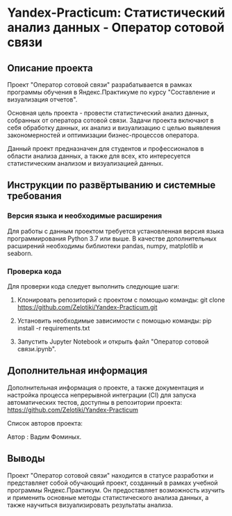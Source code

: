 # Yandex-Practicum: Статистический анализ данных - Оператор сотовой связи

## Описание проекта

Проект "Оператор сотовой связи" разрабатывается в рамках программы обучения в Яндекс.Практикуме по курсу "Составление и визуализация отчетов". 

Основная цель проекта - провести статистический анализ данных, собранных от оператора сотовой связи. Задачи проекта включают в себя обработку данных, их анализ и визуализацию с целью выявления закономерностей и оптимизации бизнес-процессов оператора.

Данный проект предназначен для студентов и профессионалов в области анализа данных, а также для всех, кто интересуется статистическим анализом и визуализацией данных.

## Инструкции по развёртыванию и системные требования

### Версия языка и необходимые расширения

Для работы с данным проектом требуется установленная версия языка программирования Python 3.7 или выше. В качестве дополнительных расширений необходимы библиотеки pandas, numpy, matplotlib и seaborn.

### Проверка кода

Для проверки кода следует выполнить следующие шаги:

1. Клонировать репозиторий с проектом с помощью команды:
      git clone https://github.com/Zelotiki/Yandex-Practicum.git
   

2. Установить необходимые зависимости с помощью команды:
      pip install -r requirements.txt
   

3. Запустить Jupyter Notebook и открыть файл "Оператор сотовой связи.ipynb".

## Дополнительная информация

Дополнительная информация о проекте, а также документация и настройка процесса непрерывной интеграции (CI) для запуска автоматических тестов, доступны в репозитории проекта: https://github.com/Zelotiki/Yandex-Practicum

Список авторов проекта:

Автор : Вадим Фоминых.

## Выводы

Проект "Оператор сотовой связи" находится в статусе разработки и представляет собой обучающий проект, созданный в рамках учебной программы Яндекс.Практикум. Он предоставляет возможность изучить и применить основные методы статистического анализа данных, а также научиться визуализировать результаты анализа.

